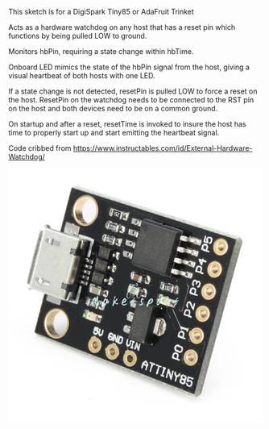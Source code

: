 This sketch is for a DigiSpark Tiny85 or AdaFruit Trinket

Acts as a hardware watchdog on any host that has a reset pin which functions by being pulled LOW to ground.

Monitors hbPin, requiring a state change within hbTime.

Onboard LED mimics the state of the hbPin signal from the host, giving a visual heartbeat of both hosts with one LED.

If a state change is not detected, resetPin is pulled LOW to force a reset on the host.
ResetPin on the watchdog needs to be connected to the RST pin on the host and both devices need to be on a common ground.

On startup and after a reset, resetTime is invoked to insure the host has time to properly start up and start emitting the heartbeat signal.

Code cribbed from https://www.instructables.com/id/External-Hardware-Watchdog/ 

![Alt text](/images/Digispark-ATTINY85.jpg?raw=true "Optional Title")
